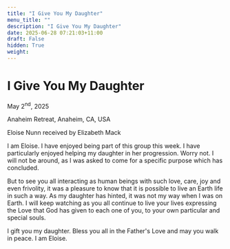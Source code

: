 ```yaml
---
title: "I Give You My Daughter"
menu_title: ""
description: "I Give You My Daughter"
date: 2025-06-28 07:21:03+11:00
draft: False
hidden: True
weight:
---
```

# I Give You My Daughter

May 2<sup>nd</sup>, 2025

Anaheim Retreat, Anaheim, CA, USA

Eloise Nunn received by Elizabeth Mack

I am Eloise. I have enjoyed being part of this group this week. I have particularly enjoyed helping my daughter in her progression. Worry not. I will not be around, as I was asked to come for a specific purpose which has concluded.

But to see you all interacting as human beings with such love, care, joy and even frivolity, it was a pleasure to know that it is possible to live an Earth life in such a way. As my daughter has hinted, it was not my way when I was on Earth. I will keep watching as you all continue to live your lives expressing the Love that God has given to each one of you, to your own particular and special souls.

I gift you my daughter. Bless you all in the Father's Love and may you walk in peace. I am Eloise.
